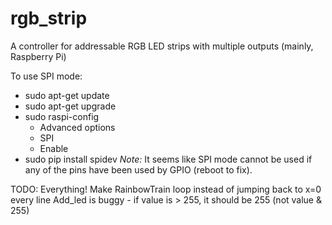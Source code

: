 # rgb_strip
A controller for addressable RGB LED strips with multiple outputs (mainly, Raspberry Pi)


To use SPI mode:
  * sudo apt-get update
  * sudo apt-get upgrade
  * sudo raspi-config
    * Advanced options
    * SPI
    * Enable
  * sudo pip install spidev
*Note:* It seems like SPI mode cannot be used if any of the pins have been used by GPIO (reboot to fix).


TODO:
    Everything!
    Make RainbowTrain loop instead of jumping back to x=0 every line
    Add_led is buggy - if value is > 255, it should be 255 (not value & 255)
